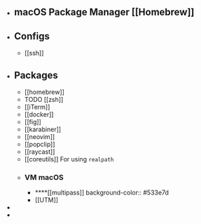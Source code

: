 - ## macOS Package Manager [[Homebrew]]
- ## Configs
	- [[ssh]]
- ## Packages
	- [[homebrew]]
	- TODO [[zsh]]
	- [[iTerm]]
	- [[docker]]
	- [[fig]]
	- [[karabiner]]
	- [[neovim]]
	- [[popclip]]
	- [[raycast]]
	- [[coreutils]]  For using `realpath`
	- ### VM macOS
		- ****[[multipass]]
		  background-color:: #533e7d
		- [[UTM]]
-
-